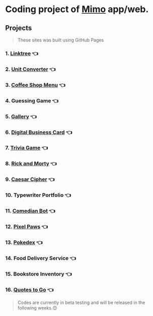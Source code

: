 # Coding project of [Mimo](https://mimo.org/) app/web.
## Projects
> These sites was built using GitHub Pages

### 1. [Linktree](https://efedevdaniel.github.io/Mimo-Frontend-Projects/Linktree/index.html) 👈

### 2. [Unit Converter](https://efedevdaniel.github.io/Mimo-Frontend-Projects/Unit%20Converter/index.html) 👈

### 3. [Coffee Shop Menu](https://efedevdaniel.github.io/Mimo-Frontend-Projects/Coffee%20Shop%20Menu/index.html) 👈

### 4. Guessing Game 👈

### 5. [Gallery](https://efedevdaniel.github.io/Mimo-Frontend-Projects/Gallery/index.html) 👈

### 6. [Digital Business Card](https://efedevdaniel.github.io/Mimo-Frontend-Projects/Digital%20Business%20Card/index.html) 👈

### 7. [Trivia Game](https://efedevdaniel.github.io/Mimo-Frontend-Projects/Trivia%20Game/index.html) 👈

### 8. [Rick and Morty](https://efedevdaniel.github.io/Mimo-Frontend-Projects/Rick%20and%20Morty/index.html) 👈

### 9. [Caesar Cipher](https://efedevdaniel.github.io/Mimo-Frontend-Projects/Caesar%20Cipher/index.html) 👈

### 10. Typewriter Portfolio 👈

### 11. [Comedian Bot](https://efedevdaniel.github.io/Mimo-Frontend-Projects/Comedian%20Bot/index.html) 👈

### 12. [Pixel Paws](https://efedevdaniel.github.io/Mimo-Frontend-Projects/Pixel%20Paws/index.html) 👈

### 13. [Pokedex](https://efedevdaniel.github.io/Mimo-Frontend-Projects/Pokedex/index.html) 👈

### 14. Food Delivery Service 👈

### 15. Bookstore Inventory 👈

### 16. [Quotes to Go](https://efedevdaniel.github.io/Mimo-Frontend-Projects/Quotes%20to%20Go/app.js) 👈

> Codes are currently in beta testing and will be released in the following weeks.😊
